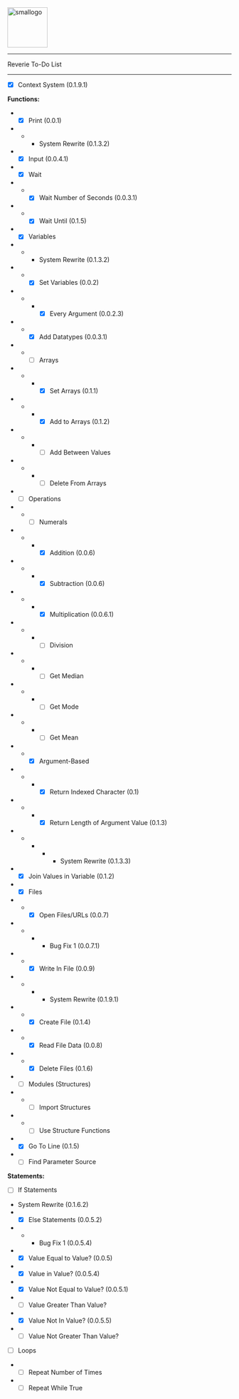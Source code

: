 
<img width="90" alt="smallogo" src="https://user-images.githubusercontent.com/76265961/161445552-9dc1e206-12f1-42e6-b380-dade6ddb27ce.png">

---

Reverie To-Do List

---



- [X] Context System (0.1.9.1)

<b>Functions:</b>
- - [X] Print (0.0.1)
- - - System Rewrite (0.1.3.2)
- - [X] Input (0.0.4.1)
- - [X] Wait
- - - [X] Wait Number of Seconds (0.0.3.1)
- - - [X] Wait Until (0.1.5)
- - [X] Variables
- - - System Rewrite (0.1.3.2)
- - - [X] Set Variables (0.0.2)
- - - - [X] Every Argument (0.0.2.3)
- - - [X] Add Datatypes (0.0.3.1)
- - - [ ] Arrays
- - - - [X] Set Arrays (0.1.1)
- - - - [X] Add to Arrays (0.1.2)
- - - - [ ] Add Between Values
- - - - [ ] Delete From Arrays
- - [ ] Operations
- - - [ ] Numerals
- - - - [X] Addition (0.0.6)
- - - - [X] Subtraction (0.0.6)
- - - - [X] Multiplication (0.0.6.1)
- - - - [ ] Division
- - - - [ ] Get Median
- - - - [ ] Get Mode
- - - - [ ] Get Mean
- - - [X] Argument-Based
- - - - [X] Return Indexed Character (0.1)
- - - - [X] Return Length of Argument Value (0.1.3)
- - - - - System Rewrite (0.1.3.3)
- - [X] Join Values in Variable (0.1.2)
- - [X] Files
- - - [X] Open Files/URLs (0.0.7)
- - - - Bug Fix 1 (0.0.7.1)
- - - [X] Write In File (0.0.9)
- - - - System Rewrite (0.1.9.1)
- - - [X] Create File (0.1.4)
- - - [X] Read File Data (0.0.8)
- - - [X] Delete Files (0.1.6)
- - [ ] Modules (Structures)
- - - [ ] Import Structures
- - - [ ] Use Structure Functions
- - [X] Go To Line (0.1.5)
- - [ ] Find Parameter Source

<b>Statements:</b>
- [ ] If Statements
- System Rewrite (0.1.6.2)
- - [X] Else Statements (0.0.5.2)
- - - Bug Fix 1 (0.0.5.4)
- - [X] Value Equal to Value? (0.0.5)
- - [X] Value in Value? (0.0.5.4)
- - [X] Value Not Equal to Value? (0.0.5.1)
- - [ ] Value Greater Than Value?
- - [X] Value Not In Value? (0.0.5.5)
- - [ ] Value Not Greater Than Value?
- [ ] Loops
- - [ ] Repeat Number of Times
- - [ ] Repeat While True
